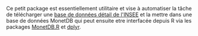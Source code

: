 Ce petit package est essentiellement utilitaire et vise à automatiser la tâche de télécharger une [base de données détail de l'INSEE](http://www.insee.fr/fr/bases-de-donnees/fichiers-detail.asp) et la mettre dans une base de données MonetDB qui peut ensuite etre interfacée depuis R via les packages [MonetDB.R](http://monetr.r-forge.r-project.org/) et [dplyr](https://cran.r-project.org/web/packages/dplyr/vignettes/databases.html). 
